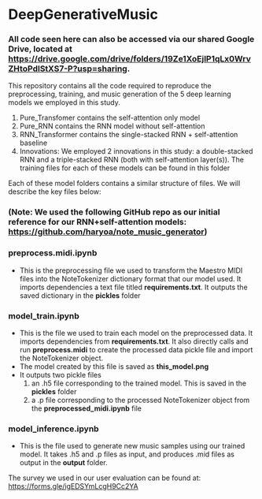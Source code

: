 # DeepGenerativeMusic

### All code seen here can also be accessed via our shared Google Drive, located at https://drive.google.com/drive/folders/19Ze1XoEjlP1qLx0WrvZHtoPdlStXS7-P?usp=sharing.

This repository contains all the code required to reproduce the preprocessing, training, and music generation of the 5 deep learning models we employed in this study. 
1. Pure_Transfomer contains the self-attention only model
2. Pure_RNN contains the RNN model without self-attention
3. RNN_Transformer contains the single-stacked RNN + self-attention baseline
4. Innovations:
   We employed 2 innovations in this study: a double-stacked RNN and a triple-stacked RNN (both with self-attention layer(s)).  The training files for each of these models can be found in this folder
   
   
   
Each of these model folders contains a similar structure of files.  We will describe the key files below:

### (Note: We used the following GitHub repo as our initial reference for our RNN+self-attention models: https://github.com/haryoa/note_music_generator)

### preprocess.midi.ipynb
  - This is the preprocessing file we used to transform the Maestro MIDI files into the NoteTokenizer dictionary format that our model used.  It imports dependencies a text file titled **requirements.txt**. It outputs the saved dictionary in the **pickles** folder 
  
### model_train.ipynb
  - This is the file we used to train each model on the preprocessed data.  It imports dependencies from **requirements.txt**.  It also directly calls and run **preprocess.midi** to create the processed data pickle file and import the NoteTokenizer object.  
  - The model created by this file is saved as **this_model.png**
  - It outputs two pickle files
    1. an .h5 file corresponding to the trained model.  This is saved in the **pickles** folder
    2. a .p file corresponding to the processed NoteTokenizer object from the **preprocessed_midi.ipynb** file
 
 ### model_inference.ipynb
   - This is the file used to generate new music samples using our trained model.  It takes .h5 and .p files as input, and produces .mid files as output in the **output** folder.


The survey we used in our user evaluation can be found at: https://forms.gle/igEDSYmLcgH9Cc2YA 
